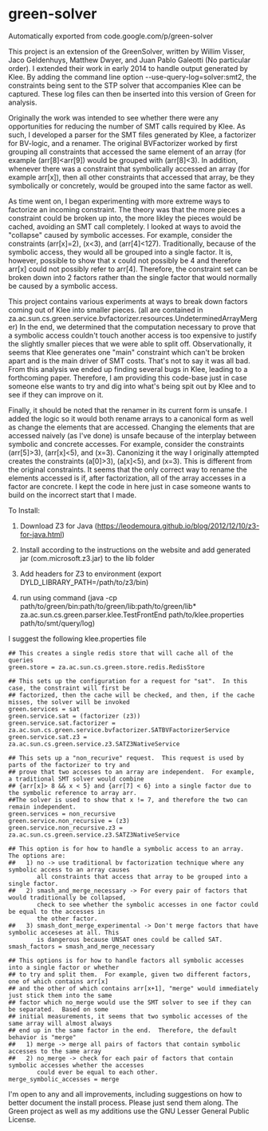 # green-solver
Automatically exported from code.google.com/p/green-solver

This project is an extension of the GreenSolver, written by Willim Visser, Jaco Geldenhuys, Matthew Dwyer, and Juan Pablo Galeotti (No particular order).  I  extended their work in early 2014 to handle output generated by Klee.  By adding the command line option --use-query-log=solver:smt2, the constraints being sent to the STP solver that accompanies Klee can be captured.  These log files can then be inserted into this version of Green for analysis.

Originally the work was intended to see whether there were any opportunities for reducing the number of SMT calls required by Klee.  As such, I developed a parser for the SMT files generated by Klee, a factorizer for BV-logic, and a renamer.  The original BVFactorizer worked by first grouping all constraints that accessed the same element of an array (for example (arr[8]<arr[9]) would be grouped with (arr[8]<3).  In addition, whenever there was a constraint that symbolically accessed an array (for example arr[x]), then all other constraints that accessed that array, be they symbolically or concretely, would be grouped into the same factor as well.

As time went on, I began experimenting with more extreme ways to factorize an incoming constraint.  The theory was that the more pieces a constraint could be broken up into, the more likley the pieces would be cached, avoiding an SMT call completely.  I looked at ways to avoid the "collapse" caused by symbolic accesses.  For example, consider the constraints (arr[x]=2), (x<3), and (arr[4]<127).  Traditionally, because of the symbolic access, they would all be grouped into a single factor.  It is, however, possible to show that x could not possibly be 4 and therefore arr[x] could not possibly refer to arr[4].  Therefore, the constraint set can be broken down into 2 factors rather than the single factor that would normally be caused by a symbolic access.

This project contains various experiments at ways to break down factors coming out of Klee into smaller pieces.  (all are contained in za.ac.sun.cs.green.service.bvfactorizer.resources.UndeterminedArrayMerger) In the end, we determined that the computation necessary to prove that a symbolic access couldn't touch another access is too expensive to justify the slightly smaller pieces that we were able to split off.  Observationally, it seems that Klee generates one "main" constraint which can't be broken apart and is the main driver of SMT costs.  That's not to say it was all bad.  From this analysis we ended up finding several bugs in Klee, leading to a forthcoming paper.  Therefore, I am providing this code-base just in case someone else wants to try and dig into what's being spit out by Klee and to see if they can improve on it.

Finally, it should be noted that the renamer in its current form is unsafe.  I added the logic so it would both rename arrays to a canonical form as well as change the elements that are accessed.  Changing the elements that are accessed naively (as I've done) is unsafe because of the interplay between symbolic and concrete accesses.  For example, consider the constraints (arr[5]>3), (arr[x]<5), and (x=3).  Canonizing it the way I originally attempted creates the constraints (a[0]>3), (a[x]<5), and (x=3).  This is different from the original constraints.  It seems that the only correct way to rename the elements accessed is if, after factorization, all of the array accesses in a factor are concrete.  I kept the code in here just in case someone wants to build on the incorrect start that I made.

To Install:

1) Download Z3 for Java (https://leodemoura.github.io/blog/2012/12/10/z3-for-java.html)

2) Install according to the instructions on the website and add generated jar (com.microsoft.z3.jar) to the lib folder

3) Add headers for Z3 to environment (export DYLD_LIBRARY_PATH=/path/to/z3/bin)

4) run using command (java -cp path/to/green/bin:path/to/green/lib:path/to/green/lib* za.ac.sun.cs.green.parser.klee.TestFrontEnd path/to/klee.properties path/to/smt/query/log)

I suggest the following klee.properties file

```
## This creates a single redis store that will cache all of the queries
green.store = za.ac.sun.cs.green.store.redis.RedisStore

## This sets up the configuration for a request for "sat".  In this case, the constraint will first be
## factorized, then the cache will be checked, and then, if the cache misses, the solver will be invoked
green.services = sat
green.service.sat = (factorizer (z3))
green.service.sat.factorizer = za.ac.sun.cs.green.service.bvfactorizer.SATBVFactorizerService
green.service.sat.z3 = za.ac.sun.cs.green.service.z3.SATZ3NativeService

## This sets up a "non_recurive" request.  This request is used by parts of the factorizer to try and
## prove that two accesses to an array are independent.  For example, a traditional SMT solver would combine
## {arr[x]> 8 && x < 5} and {arr[7] < 6} into a single factor due to the symbolic reference to array arr.
##The solver is used to show that x != 7, and therefore the two can remain independent.
green.services = non_recursive
green.service.non_recursive = (z3)
green.service.non_recursive.z3 = za.ac.sun.cs.green.service.z3.SATZ3NativeService

## This option is for how to handle a symbolic access to an array.  The options are:
##   1) no -> use traditional bv factorization technique where any symbolic access to an array causes
        all constraints that access that array to be grouped into a single factor.
##   2) smash_and_merge_necessary -> For every pair of factors that would traditionally be collapsed,
        check to see whether the symbolic accesses in one factor could be equal to the accesses in
        the other factor.
##   3) smash_dont_merge_experimental -> Don't merge factors that have symbolic acceseses at all. This
        is dangerous because UNSAT ones could be called SAT.
smash_factors = smash_and_merge_necessary

## This options is for how to handle factors all symbolic accesses into a single factor or whether
## to try and split them.  For example, given two different factors, one of which contains arr[x]
## and the other of which contains arr[x+1], "merge" would immediately just stick them into the same
## factor which no_merge would use the SMT solver to see if they can be separated.  Based on some
## initial measurements, it seems that two symbolic accesses of the same array will almost always
## end up in the same factor in the end.  Therefore, the default behavior is "merge"
##   1) merge -> merge all pairs of factors that contain symbolic accesses to the same array
##   2) no_merge -> check for each pair of factors that contain symbolic accesses whether the accesses
        could ever be equal to each other.
merge_symbolic_accesses = merge
```

I'm open to any and all improvements, including suggestions on how to better document the install process.  Please just send them along.  The Green project as well as my additions use the GNU Lesser General Public License.
